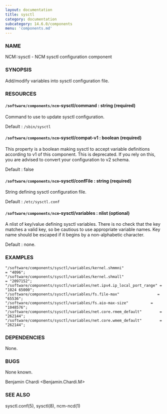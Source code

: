 ```yaml
---
layout: documentation
title: sysctl
category: documentation
subcategory: 14.6.0/components
menu: 'components.md'
---
```

### NAME

NCM::sysctl - NCM sysctl configuration component

### SYNOPSIS

Add/modify variables into sysctl configuration file.

### RESOURCES

#### `/software/components/ncm`-sysctl/command : string (required)

Command to use to update sysctl configuration.

Default : `/sbin/sysctl`

#### `/software/components/ncm`-sysctl/compat-v1 : boolean (required)

This property is a boolean making sysctl to accept variable definitions according to v1 of this component. This
is deprecated. If you rely on this, you are advised to convert your configuration to v2 schema.

Default : false

#### `/software/components/ncm`-sysctl/confFile : string (required)

String defining sysctl configuration file.

Default : `/etc/sysctl.conf`

#### `/software/components/ncm`-sysctl/variables : nlist (optional)

A nlist of key/value defining sysctl variables. There is no check that the key matches a valid key, so be cautious
to use appropriate variable names. Key name should be escaped if it begins by a non-alphabetic character.

Default : none.

### EXAMPLES

    "/software/components/sysctl/variables/kernel.shmmni"                  = "4096";
    "/software/components/sysctl/variables/kernel.shmall"                  = "2097152";
    "/software/components/sysctl/variables/net.ipv4.ip_local_port_range" = "1024 65000";
    "/software/components/sysctl/variables/fs.file-max"                 = "65536";
    "/software/components/sysctl/variables/fs.aio-max-size"          = "1048576";
    "/software/components/sysctl/variables/net.core.rmem_default"        = "262144";
    "/software/components/sysctl/variables/net.core.wmem_default"        = "262144";

### DEPENDENCIES

None.

### BUGS

None known.

Benjamin Chardi &lt;Benjamin.Chardi.M&gt;

### SEE ALSO

sysctl.conf(5), sysctl(8), ncm-ncd(1)
